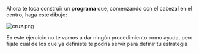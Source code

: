 Ahora te toca construir un **programa** que, comenzando con el cabezal en el centro, haga este dibujo:

![cruz.png](https://raw.githubusercontent.com/sagrado-corazon-alcal/mumuki-guia-fundamentos-practica-procedimientos/master/images/cruz.png)

En este ejercicio no te vamos a dar ningún procedimiento como ayuda, pero fijate cuál de los que ya definiste te podría servir para definir tu estrategia.